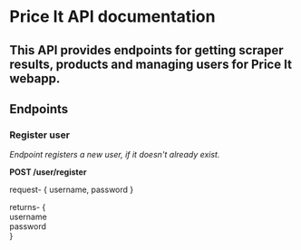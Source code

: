 # Price It API documentation

## This API provides endpoints for getting scraper results, products and managing users for Price It webapp.

## Endpoints

### Register user

_Endpoint registers a new user, if it doesn't already exist._

**POST /user/register**

request- { username, password }

returns- {<br>
<nbsp>username<br>
<nbsp>password<br>
}
